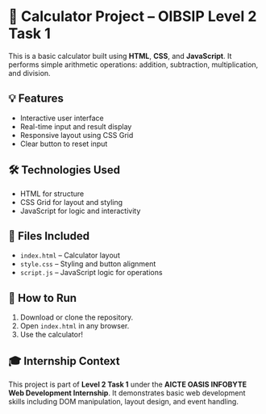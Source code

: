 # 🔢 Calculator Project – OIBSIP Level 2 Task 1

This is a basic calculator built using **HTML**, **CSS**, and **JavaScript**. It performs simple arithmetic operations: addition, subtraction, multiplication, and division.

## 💡 Features
- Interactive user interface
- Real-time input and result display
- Responsive layout using CSS Grid
- Clear button to reset input

## 🛠️ Technologies Used
- HTML for structure
- CSS Grid for layout and styling
- JavaScript for logic and interactivity

## 📁 Files Included
- `index.html` – Calculator layout
- `style.css` – Styling and button alignment
- `script.js` – JavaScript logic for operations

## 🚀 How to Run
1. Download or clone the repository.
2. Open `index.html` in any browser.
3. Use the calculator!

## 🎓 Internship Context
This project is part of **Level 2 Task 1** under the **AICTE OASIS INFOBYTE Web Development Internship**. It demonstrates basic web development skills including DOM manipulation, layout design, and event handling.

